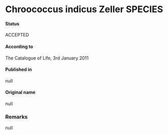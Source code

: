 # Chroococcus indicus Zeller SPECIES

#### Status
ACCEPTED

#### According to
The Catalogue of Life, 3rd January 2011

#### Published in
null

#### Original name
null

### Remarks
null
